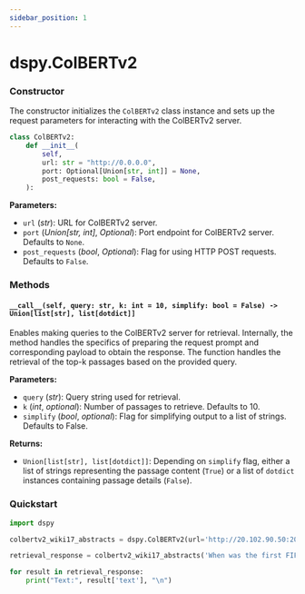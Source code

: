 ```yaml
---
sidebar_position: 1
---
```


# dspy.ColBERTv2

### Constructor

The constructor initializes the `ColBERTv2` class instance and sets up the request parameters for interacting with the ColBERTv2 server.

```python
class ColBERTv2:
    def __init__(
        self,
        url: str = "http://0.0.0.0",
        port: Optional[Union[str, int]] = None,
        post_requests: bool = False,
    ):
```

**Parameters:**
- `url` (_str_): URL for ColBERTv2 server.
- `port` (_Union[str, int]_, _Optional_): Port endpoint for ColBERTv2 server. Defaults to `None`.
- `post_requests` (_bool_, _Optional_): Flag for using HTTP POST requests. Defaults to `False`.

### Methods

#### `__call__(self, query: str, k: int = 10, simplify: bool = False) -> Union[list[str], list[dotdict]]`

Enables making queries to the ColBERTv2 server for retrieval. Internally, the method handles the specifics of preparing the request prompt and corresponding payload to obtain the response. The function handles the retrieval of the top-k passages based on the provided query.

**Parameters:**
- `query` (_str_): Query string used for retrieval.
- `k` (_int_, _optional_): Number of passages to retrieve. Defaults to 10.
- `simplify` (_bool_, _optional_): Flag for simplifying output to a list of strings. Defaults to False.

**Returns:**
- `Union[list[str], list[dotdict]]`: Depending on `simplify` flag, either a list of strings representing the passage content (`True`) or a list of `dotdict` instances containing passage details (`False`).

### Quickstart

```python
import dspy

colbertv2_wiki17_abstracts = dspy.ColBERTv2(url='http://20.102.90.50:2017/wiki17_abstracts')

retrieval_response = colbertv2_wiki17_abstracts('When was the first FIFA World Cup held?', k=5)

for result in retrieval_response:
    print("Text:", result['text'], "\n")
```
